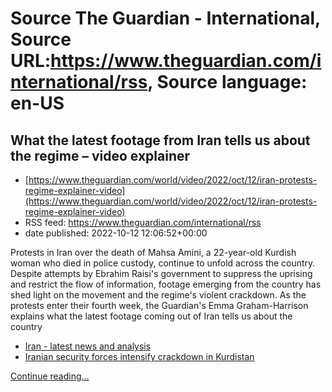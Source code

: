 # Source The Guardian - International, Source URL:https://www.theguardian.com/international/rss, Source language: en-US

## What the latest footage from Iran tells us about the regime – video explainer
 - [https://www.theguardian.com/world/video/2022/oct/12/iran-protests-regime-explainer-video](https://www.theguardian.com/world/video/2022/oct/12/iran-protests-regime-explainer-video)
 - RSS feed: https://www.theguardian.com/international/rss
 - date published: 2022-10-12 12:06:52+00:00

<p>Protests in Iran over the death of Mahsa Amini, a 22-year-old Kurdish woman who died in police custody, continue to unfold across the country. Despite attempts by Ebrahim Raisi's government to suppress the uprising and restrict the flow of information, footage emerging from the country has shed light on the movement and the regime's violent crackdown. As the protests enter their fourth week, the Guardian's Emma Graham-Harrison explains what the latest footage coming out of Iran tells us about the country</p><ul><li><a href="https://www.theguardian.com/world/iran">Iran - latest news and analysis</a></li><li><a href="https://www.theguardian.com/world/2022/oct/11/iran-alarm-raised-over-bloody-crackdown-on-protesters-in-kurdistan">Iranian security forces intensify crackdown in Kurdistan</a><br /></li></ul> <a href="https://www.theguardian.com/world/video/2022/oct/12/iran-protests-regime-explainer-video">Continue reading...</a>
